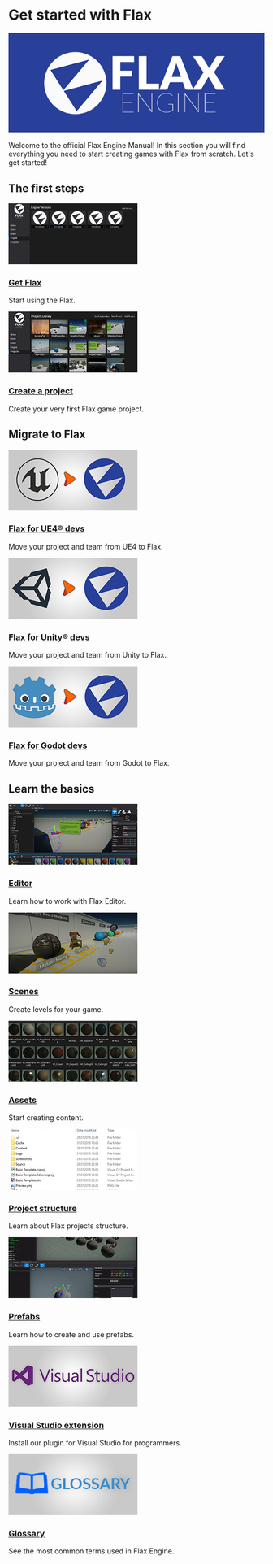 # Get started with Flax

![Flax Engine Logo](media/flax-title.jpg)

Welcome to the official Flax Engine Manual! In this section you will find everything you need to start creating games with Flax from scratch. Let's get started!

## The first steps

<div class="frontpage">

<div class="frontpage-section">
<a href="get-flax.md"><img src="media/get-flax-icon.jpg"></a>
<h3><a href="get-flax.md">Get Flax</a></h3>
<p>Start using the Flax.</p>
</div>

<div class="frontpage-section">
<a href="create-a-project.md"><img src="media/create-a-project-icon.jpg"></a>
<h3><a href="create-a-project.md">Create a project</a></h3>
<p>Create your very first Flax game project.</p>
</div>

</div>

## Migrate to Flax

<div class="frontpage">

<div class="frontpage-section">
<a href="flax-for-ue4-devs/index.md"><img src="flax-for-ue4-devs/media/icon.jpg"></a>
<h3><a href="flax-for-ue4-devs/index.md">Flax for UE4® devs</a></h3>
<p>Move your project and team from UE4 to Flax.</p>
</div>

<div class="frontpage-section">
<a href="flax-for-unity-devs/index.md"><img src="flax-for-unity-devs/media/icon.jpg"></a>
<h3><a href="flax-for-unity-devs/index.md">Flax for Unity® devs</a></h3>
<p>Move your project and team from Unity to Flax.</p>
</div>

<div class="frontpage-section">
<a href="flax-for-godot-devs/index.md"><img src="flax-for-godot-devs/media/icon.jpg"></a>
<h3><a href="flax-for-godot-devs/index.md">Flax for Godot devs</a></h3>
<p>Move your project and team from Godot to Flax.</p>
</div>

</div>

## Learn the basics

<div class="frontpage">

<div class="frontpage-section">
<a href="editor.md"><img src="../editor/media/icon.jpg"></a>
<h3><a href="editor.md">Editor</a></h3>
<p>Learn how to work with Flax Editor.</p>
</div>

<div class="frontpage-section">
<a href="scenes/index.md"><img src="scenes/media/icon.jpg"></a>
<h3><a href="scenes/index.md">Scenes</a></h3>
<p>Create levels for your game.</p>
</div>

<div class="frontpage-section">
<a href="assets/index.md"><img src="assets/media/icon.jpg"></a>
<h3><a href="assets/index.md">Assets</a></h3>
<p>Start creating content.</p>
</div>

<div class="frontpage-section">
<a href="project-structure.md"><img src="media/project-structure-icon.jpg"></a>
<h3><a href="project-structure.md">Project structure</a></h3>
<p>Learn about Flax projects structure.</p>
</div>

<div class="frontpage-section">
<a href="prefabs/index.md"><img src="prefabs/media/icon.jpg"></a>
<h3><a href="prefabs/index.md">Prefabs</a></h3>
<p>Learn how to create and use prefabs.</p>
</div>

<div class="frontpage-section">
<a href="vs-extension.md"><img src="media/vs-icon.jpg"></a>
<h3><a href="vs-extension.md">Visual Studio extension</a></h3>
<p>Install our plugin for Visual Studio for programmers.</p>
</div>

<div class="frontpage-section">
<a href="glossary.md"><img src="media/glossary-icon.jpg"></a>
<h3><a href="glossary.md">Glossary</a></h3>
<p>See the most common terms used in Flax Engine.</p>
</div>

</div>

